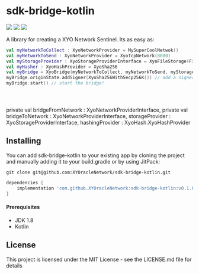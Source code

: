 # sdk-bridge-kotlin

[![](https://jitpack.io/v/XYOracleNetwork/sdk-bridge-kotlin.svg)](https://jitpack.io/#XYOracleNetwork/sdk-core-kotlin) [![](https://img.shields.io/gitter/room/XYOracleNetwork/Stardust.svg)](https://gitter.im/XYOracleNetwork/Dev) [![](https://circleci.com/gh/XYOracleNetwork/sdk-bridge-kotlin.svg?style=shield)](https://circleci.com/gh/XYOracleNetwork/sdk-bridge-kotlin)

A library for creating a XYO Network Sentinel. Its as easy as:

```kotlin
val myNetworkToCollect : XyoNetworkProvider = MySuperCoolNetwok()
val myNetworkToSend : XyoNetworkProvider = XyoTcpNetwork(8080)
val myStorageProvider : XyoStorageProviderInterface = XyoFileStorage(File("/xyo"))
val myHasher : XyoHashProvider = XyoSha256
val myBridge = XyoBridge(myNetworkToCollect, myNetworkToSend, myStorageProvider, myHasher)
myBridge.originState.addSigner(XyoSha256WithSecp256K()) // add a signer
myBridge.start() // start the bridge!





```

private val bridgeFromNetwork : XyoNetworkProviderInterface,
                      private val bridgeToNetwork :  XyoNetworkProviderInterface,
                      storageProvider : XyoStorageProviderInterface,
                      hashingProvider : XyoHash.XyoHashProvider

## Installing
You can add sdk-bridge-kotlin to your existing app by cloning the project and manually adding it to your build.gradle or by using JitPack:

```
git clone git@github.com:XYOracleNetwork/sdk-bridge-kotlin.git
```

```gradle
dependencies {
    implementation 'com.github.XYOracleNetwork:sdk-bridge-kotlin:v0.1.0-beta'
}
```

#### Prerequisites
* JDK 1.8
* Kotlin

## License
This project is licensed under the MIT License - see the LICENSE.md file for details
